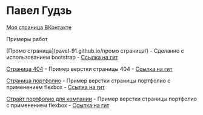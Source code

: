 # Павел Гудзь
[Моя страница ВКонтакте](https://vk.com/id7356007 "Моя страница ВКонтакте") 

Примеры работ

[Промо страница](pavel-91.github.io/промо страница/) - Сделанно с использованием bootstrap - [Ссылка на гит](https://github.com/pavel-91/pavel-91.github.io/tree/master/промо%20страница)

[Страница 404](pavel-91.github.io/404-Page/) - Пример верстки страницы 404 - [Ссылка на гит](https://github.com/pavel-91/pavel-91.github.io/tree/master/404-Page)

[Страница портфолио](pavel-91.github.io/Creative-Agency-Portfolio/) - Пример верстки страницы портфолио с применением flexbox - [Ссылка на гит](https://github.com/pavel-91/pavel-91.github.io/tree/master/Creative-Agency-Portfolio)

[Страйт портфолио для компании](pavel-91.github.io/BisLite/) - Пример верстки страницы портфолио с применением flexbox - [Ссылка на гит](https://github.com/pavel-91/pavel-91.github.io/tree/master/BisLite)
